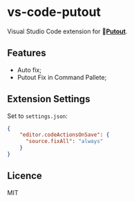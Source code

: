 # vs-code-putout 

Visual Studio Code extension for 🐊[**Putout**](https://github.com/coderaiser/putout).


## Features

- Auto fix;
- Putout Fix in Command Pallete;

## Extension Settings

Set to `settings.json`:

```json
{
    "editor.codeActionsOnSave": {
      "source.fixAll": "always"
    }
}
```

## Licence

MIT